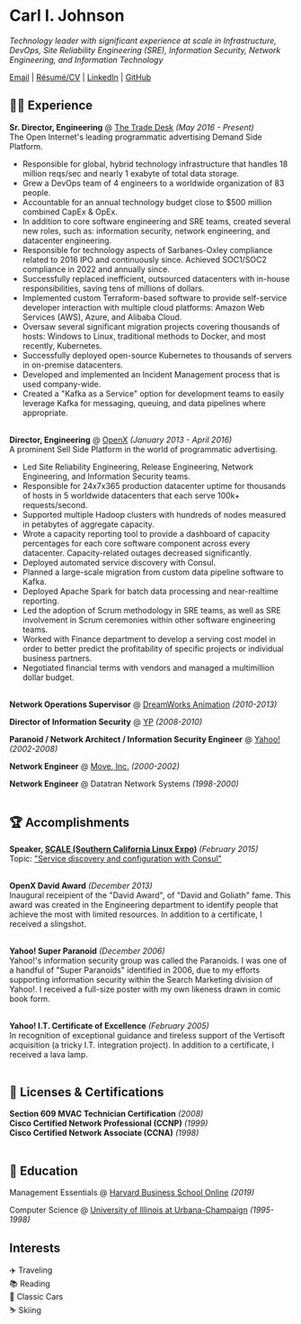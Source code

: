 # Carl I. Johnson

_Technology leader with significant experience at scale in Infrastructure, DevOps, Site Reliability Engineering (SRE), Information Security, Network Engineering, and Information Technology_

[Email](mailto:carl@hey.com) | [Résumé/CV](https://carlivar.github.io/cv) | [LinkedIn](https://www.linkedin.com/in/carlivar/) | [GitHub](https://github.com/carlivar/)

## 👨‍💻 Experience

**Sr. Director, Engineering** @ [The Trade Desk](https://thetradedesk.com/) _(May 2016 - Present)_ <br>
The Open Internet's leading programmatic advertising Demand Side Platform.
  - Responsible for global, hybrid technology infrastructure that handles 18 million reqs/sec and nearly 1 exabyte of total data storage.
  - Grew a DevOps team of 4 engineers to a worldwide organization of 83 people.
  - Accountable for an annual technology budget close to $500 million combined CapEx & OpEx.
  - In addition to core software engineering and SRE teams, created several new roles, such as: information security, network engineering, and datacenter engineering.
  - Responsible for technology aspects of Sarbanes-Oxley compliance related to 2016 IPO and continuously since. Achieved SOC1/SOC2 compliance in 2022 and annually since.
  - Successfully replaced inefficient, outsourced datacenters with in-house responsibilities, saving tens of millions of dollars.
  - Implemented custom Terraform-based software to provide self-service developer interaction with multiple cloud platforms: Amazon Web Services (AWS), Azure, and Alibaba Cloud.
  - Oversaw several significant migration projects covering thousands of hosts: Windows to Linux, traditional methods to Docker, and most recently, Kubernetes.
  - Successfully deployed open-source Kubernetes to thousands of servers in on-premise datacenters.
  - Developed and implemented an Incident Management process that is used company-wide.
  - Created a "Kafka as a Service" option for development teams to easily leverage Kafka for messaging, queuing, and data pipelines where appropriate.
<br><br>

**Director, Engineering** @ [OpenX](https://openx.com) _(January 2013 - April 2016)_ <br>
A prominent Sell Side Platform in the world of programmatic advertising.
  - Led Site Reliability Engineering, Release Engineering, Network Engineering, and Information Security teams.
  - Responsible for 24x7x365 production datacenter uptime for thousands of hosts in 5 worldwide datacenters that each serve 100k+ requests/second.
  - Supported multiple Hadoop clusters with hundreds of nodes measured in petabytes of aggregate capacity.
  - Wrote a capacity reporting tool to provide a dashboard of capacity percentages for each core software component across every datacenter. Capacity-related outages decreased significantly.
  - Deployed automated service discovery with Consul.
  - Planned a large-scale migration from custom data pipeline software to Kafka.
  - Deployed Apache Spark for batch data processing and near-realtime reporting.
  - Led the adoption of Scrum methodology in SRE teams, as well as SRE involvement in Scrum ceremonies within other software engineering teams.
  - Worked with Finance department to develop a serving cost model in order to better predict the profitability of specific projects or individual business partners.
  - Negotiated financial terms with vendors and managed a multi­million dollar budget.
<br><br>

**Network Operations Supervisor** @ [DreamWorks Animation](https://dreamworks.com) _(2010-2013)_
<br>

**Director of Information Security** @ [YP](https://yellowpages.com) _(2008-2010)_
<br>

**Paranoid / Network Architect / Information Security Engineer** @ [Yahoo!](https://yahoo.com) _(2002-2008)_
<br>

**Network Engineer** @ [Move, Inc.](https://move.com) _(2000-2002)_
<br>

**Network Engineer** @ Datatran Network Systems _(1998-2000)_
<br><br>

## 🏆 Accomplishments

**Speaker, [SCALE (Southern California Linux Expo)](https://www.socallinuxexpo.org/)** _(February 2015)_<br>
Topic: ["Service discovery and configuration with Consul"](https://www.socallinuxexpo.org/scale/13x/presentations/service-discovery-and-configuration-consul)
<br><br>

**OpenX David Award** _(December 2013)_<br>
Inaugural receipient of the "David Award", of "David and Goliath" fame. This award was created in the Engineering department to identify people that achieve the most with limited resources. In addition to a certificate, I received a slingshot.
<br><br>

**Yahoo! Super Paranoid** _(December 2006)_<br>
Yahoo!'s information security group was called the Paranoids. I was one of a handful of "Super Paranoids" identified in 2006, due to my efforts supporting information security within the Search Marketing division of Yahoo!. I received a full-size poster with my own likeness drawn in comic book form.
<br><br>

**Yahoo! I.T. Certificate of Excellence** _(February 2005)_<br>
In recognition of exceptional guidance and tireless support of the Vertisoft acquisition (a tricky I.T. integration project). In addition to a certificate, I received a lava lamp.
<br><br>

## 🪪 Licenses & Certifications

**Section 609 MVAC Technician Certification** _(2008)_<br>
**Cisco Certified Network Professional (CCNP)** _(1999)_<br>
**Cisco Certified Network Associate (CCNA)** _(1998)_<br>
<br>

## 📖 Education

Management Essentials @ [Harvard Business School Online](https://online.hbs.edu/) _(2019)_<br>

Computer Science @ [University of Illinois at Urbana-Champaign](https://uiuc.edu) _(1995-1998)_<br>

## Interests

✈️  Traveling<br>
📚 Reading<br>
🚗 Classic Cars<br>
⛷️ Skiing<br>
